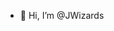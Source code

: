 - 👋 Hi, I’m @JWizards

<!---
JWizards/JWizards is a ✨ special ✨ repository because its `README.md` (this file) appears on your GitHub profile.
You can click the Preview link to take a look at your changes.
--->

